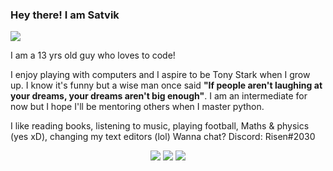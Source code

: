 
### Hey there! I am Satvik

![](https://komarev.com/ghpvc/?username=Risen54&label=PROFILE+VIEWS)

I am a 13 yrs old guy who loves to code!

I enjoy playing with computers and I aspire to be Tony Stark when I grow up. I know it's funny but a wise man once said **"If people aren't laughing at your dreams, your dreams aren't big enough"**. I am an intermediate for now but I hope I'll be mentoring others when I master python.

I like reading books, listening to music, playing football, Maths & physics (yes xD), changing my text editors (lol)
Wanna chat? Discord: Risen#2030

<div align="center">
  <img vertical-align="left" src="https://github-readme-stats.vercel.app/api?username=Risen54&count_private=true&show_icon=true&theme=dracula">
  <img vertical-align="right" src="https://github-readme-stats.vercel.app/api/top-langs/?username=Risen54&theme=radical&hide=C++&layout=compact">
  <img vertical-align="middle" src="https://github-profile-summary-cards.vercel.app/api/cards/profile-details?username=Risen54&theme=vue">
</div>
